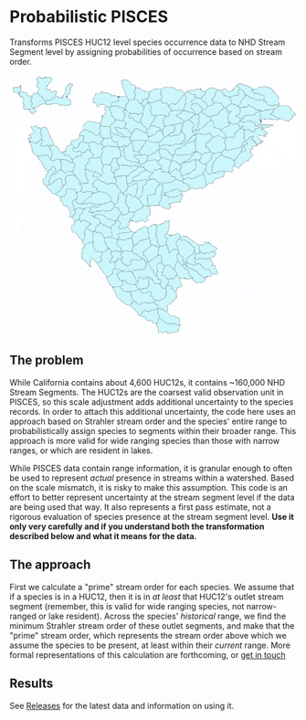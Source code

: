 # Probabilistic PISCES
Transforms PISCES HUC12 level species occurrence data to NHD Stream Segment level by assigning probabilities of
occurrence based on stream order.

![Animation of transition from ranges to probabilistic segments](docs/probabilistic_pisces_animation.gif)

## The problem
While California contains about 4,600 HUC12s, it contains ~160,000 NHD Stream Segments. The HUC12s are the coarsest
valid observation unit in PISCES, so this scale adjustment adds additional uncertainty to the species records. In order
to attach this additional uncertainty, the code here uses an approach based on Strahler stream order and the species'
entire range to probabilistically assign species to segments within their broader range. This approach is more valid for
wide ranging species than those with narrow ranges, or which are resident in lakes. 

While PISCES data contain range information, it is granular enough to often be used to represent *actual* presence
in streams within a watershed. Based on the scale mismatch, it is risky to make this assumption. This code is an effort
to better represent uncertainty at the stream segment level if the data are being used that way. It also represents a first pass
estimate, not a rigorous evaluation of species presence at the stream segment level. **Use it only very carefully and if
you understand both the transformation described below and what it means for the data.**

## The approach
First we calculate a "prime" stream order for each species. We assume that if a species is in a HUC12, then it is in
*at least* that HUC12's outlet stream segment (remember, this is valid for wide ranging species, not narrow-ranged
or lake resident). Across the species' *historical* range, we find the minimum Strahler stream order of these
outlet segments, and make that the "prime" stream order, which represents the stream order above which we assume the
species to be present, at least within their *current* range. More formal representations of this calculation
are forthcoming, or [get in touch](https://watershed.ucdavis.edu/user/64/contact)

## Results
See [Releases](https://github.com/ceff-tech/ProbabilisticPISCES/releases) for the latest data and information on using it.